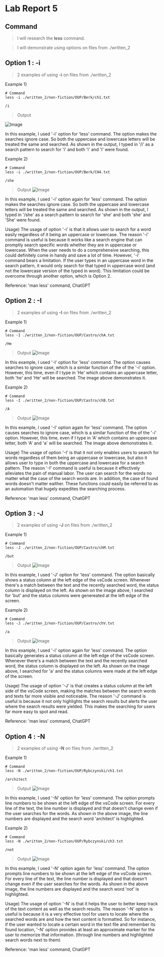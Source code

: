 # Lab Report 5

## Command

> I will research the **less** command.

> I will demonstrate using options on files from ./written_2

## Option 1 : **-i**
> 2 examples of using **-i** on files from ./written_2

Example 1)
```
# Command
less -i ./written_2/non-fiction/OUP/Berk/ch1.txt   

/i
```
> Output

![Image](51.png)

In this example, I used '-i' option for 'less' command.
The option makes the searches ignore case. So both the uppercase and lowercase letters will be treated the same and 
searched.
As shown in the output, I typed in '/i' as a search pattern to search for 'i' and both 'i' and 'I' were found.

Example 2)
```
# Command
less -i ./written_2/non-fiction/OUP/Berk/CH4.txt 

/she
```
> Output
![Image](52.png)

In this example, I used '-i' option again for 'less' command.
The option makes the searches ignore case. So both the uppercase and lowercase letters will be treated the same and 
searched.
As shown in the output, I typed in '/she' as a search pattern to search for 'she' and both 'she' and 'She' were found.

Usage)
The usage of option '-i' is that it allows user to search for a word easily regardless of it being an uppercase or lowercase.
The reason '-i' command is useful is because it works like a search engine that can promptly search specific words whether they
are in uppercase or lowercase. When the user needs to do a comprehensive searching, this could definitely come in handy and save
a lot of time.
However, '-i' command bears a limitation. If the user types in an uppercase word in the search pattern, it would only search for 
that typed in uppercase word (and not the lowercase version of the typed in word). This limitation could be overcome through another 
option, which is Option 2.

Reference: 'man less' command, ChatGPT


## Option 2 : **-I**
> 2 examples of using **-I** on files from ./written_2

Example 1)
```
# Command
less -I ./written_2/non-fiction/OUP/Castro/chA.txt 

/He
```
> Output
![Image](53.png)

In this example, I used '-I' option for 'less' command.
The option causes searches to ignore case, which is a similar function of the of the '-i' option. However, this time, even if 
I type in 'He' which contains an uppercase letter, both 'he' and 'He' will be searched.
The image above demonstrates it.

Example 2)
```
# Command
less -I ./written_2/non-fiction/OUP/Castro/chB.txt 

/A
```
> Output
![Image](54.png)

In this example, I used '-I' option again for 'less' command.
The option causes searches to ignore case, which is a similar function of the of the '-i' option. However, this time, even if 
I type in 'A' which contains an uppercase letter, both 'A' and 'a' will be searched.
The image above demonstrates it.

Usage)
The usage of option '-I' is that it not only enables users to search for words regardless of them being an uppercase or lowercase,
but also it allows user to type in both the uppercase and lowercase for a search pattern.
The reason '-I' command is useful is because it effectively alleviates the pain of manual labor. The user can search for the words
no matter what the case of the search words are. In addition, the case of found words doesn't matter eaither.
These functions could easily be referred to as an automation that hugely expedites the searching process. 

Reference: 'man less' command, ChatGPT


## Option 3 : **-J**
> 2 examples of using **-J** on files from ./written_2

Example 1)
```
# Command
less -J ./written_2/non-fiction/OUP/Castro/chM.txt

/but
```
> Output
![Image](55.png)

In this example, I used '-J' option for 'less' command.
The option basically shows a status column at the left edge of the vsCode screen.
Whenever there's a match between the text and the recently searched word, the status column is displayed on the left.
As shown on the image above, I searched for 'but' and the status columns were genereated at the left edge of the screen.

Example 2)
```
# Command
less -J ./written_2/non-fiction/OUP/Castro/chV.txt

/a
```
> Output
![Image](56.png)

In this example, I used '-i' option again for 'less' command.
The option basically generates a status column at the left edge of the vsCode screen.
Whenever there's a match between the text and the recently searched word, the status column is displayed on the left.
As shown on the image above, I searched for 'a' and the status columns were made at the left edge of the screen.

Usage)
The usage of option '-J' is that creates a status column at the left side of the vsCode screen,
making the matches between the search words and texts far more visible and noticeable.
The reason '-J' command is useful is because it not only highlights the search results but alerts the user where the 
search results were yielded. 
This makes the searching for users far more easy to spot and read.

Reference: 'man less' command, ChatGPT


## Option 4 : **-N**
> 2 examples of using **-N** on files from ./written_2

Example 1)
```
# Command
less -N ./written_2/non-fiction/OUP/Rybczynski/ch1.txt

/architect
```
> Output
![Image](57.png)

In this example, I used '-N' option for 'less' command.
The option prompts line numbers to be shown at the left edge of the vsCode screen.
For every line of the text, the line number is displayed and that doesn't change even if the user searches for the words.
As shown in the above image, the line numbers are displayed and the search word 'architect' is highlighted.

Example 2)
```
# Command
less -N ./written_2/non-fiction/OUP/Rybczynski/ch3.txt

/not
```
> Output
![Image](58.png)

In this example, I used '-N' option again for 'less' command.
The option prompts line numbers to be shown at the left edge of the vsCode screen.
For every line of the text, the line number is displayed and that doesn't change even if the user searches for the words.
As shown in the above image, the line numbers are displayed and the search word 'not' is highlighted.

Usage)
The usage of option '-N' is that it helps the user to better keep track of the text content as well as the search results.
The reason '-N' option is useful is because it is a very effective tool for users to locate where the searched words are 
and how the text content is formatted. So for instance, if the user wanted to locate a certain word in the text file and 
remember its found location, '-N' option provides at least an approximate marker for the user to memorize that information.
(through line numbers and highlighted search words next to them)

Reference: 'man less' command, ChatGPT
